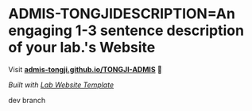 
# ADMIS-TONGJIDESCRIPTION=An engaging 1-3 sentence description of your lab.'s Website

Visit **[admis-tongji.github.io/TONGJI-ADMIS](https://admis-tongji.github.io/TONGJI-ADMIS)** 🚀

_Built with [Lab Website Template](https://greene-lab.gitbook.io/lab-website-template-docs)_

dev branch